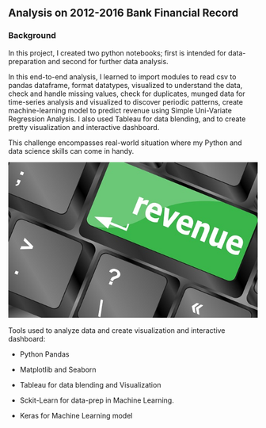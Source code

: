 ## Analysis on 2012-2016 Bank Financial Record 

### Background

In this project, I created two python notebooks; first is intended for data-preparation and second for further data analysis.  

In this end-to-end analysis,  I learned to import modules to read csv to pandas dataframe, format datatypes, visualized to understand the data, check and handle missing values, check for duplicates, munged data for time-series analysis and visualized to discover periodic patterns, create machine-learning model to predict revenue using Simple Uni-Variate Regression Analysis. I also used Tableau for data blending, and to create pretty visualization and interactive dashboard.

This challenge encompasses real-world situation where my Python and data science skills can come in handy. 


![Revenue](data/image/revenue-per-lead.jpg)


Tools used to analyze data and create visualization and interactive dashboard:

* Python Pandas

* Matplotlib and Seaborn

* Tableau for data blending and Visualization

* Sckit-Learn for data-prep in Machine Learning.

* Keras for Machine Learning model



